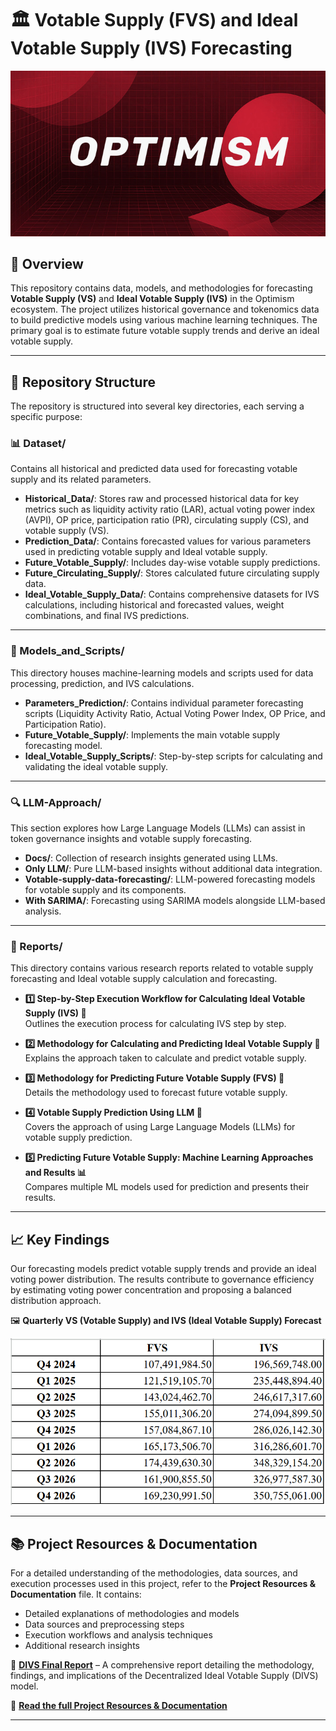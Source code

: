 # 🏛️ Votable Supply (FVS) and Ideal Votable Supply (IVS) Forecasting  

<p align="center">
  <img src="./Images/OP.png" alt="Optimism Logo" />
</p>

## 📌 Overview  

This repository contains data, models, and methodologies for forecasting **Votable Supply (VS)** and **Ideal Votable Supply (IVS)** in the Optimism ecosystem. The project utilizes historical governance and tokenomics data to build predictive models using various machine learning techniques. The primary goal is to estimate future votable supply trends and derive an ideal votable supply.  

---

## 📂 Repository Structure  

The repository is structured into several key directories, each serving a specific purpose:  

### 📊 Dataset/  
Contains all historical and predicted data used for forecasting votable supply and its related parameters.  

- **Historical_Data/**: Stores raw and processed historical data for key metrics such as liquidity activity ratio (LAR), actual voting power index (AVPI), OP price, participation ratio (PR), circulating supply (CS), and votable supply (VS).  
- **Prediction_Data/**: Contains forecasted values for various parameters used in predicting votable supply and Ideal votable supply.  
- **Future_Votable_Supply/**: Includes day-wise votable supply predictions.  
- **Future_Circulating_Supply/**: Stores calculated future circulating supply data.  
- **Ideal_Votable_Supply_Data/**: Contains comprehensive datasets for IVS calculations, including historical and forecasted values, weight combinations, and final IVS predictions.  

---

### 🧠 Models_and_Scripts/  
This directory houses machine-learning models and scripts used for data processing, prediction, and IVS calculations.  

- **Parameters_Prediction/**: Contains individual parameter forecasting scripts (Liquidity Activity Ratio, Actual Voting Power Index, OP Price, and Participation Ratio).  
- **Future_Votable_Supply/**: Implements the main votable supply forecasting model.  
- **Ideal_Votable_Supply_Scripts/**: Step-by-step scripts for calculating and validating the ideal votable supply.  

---

### 🔍 LLM-Approach/  
This section explores how Large Language Models (LLMs) can assist in token governance insights and votable supply forecasting.  

- **Docs/**: Collection of research insights generated using LLMs.  
- **Only LLM/**: Pure LLM-based insights without additional data integration.  
- **Votable-supply-data-forecasting/**: LLM-powered forecasting models for votable supply and its components.  
- **With SARIMA/**: Forecasting using SARIMA models alongside LLM-based analysis.  

---

### 📑 Reports/  
This directory contains various research reports related to votable supply forecasting and Ideal votable supply calculation and forecasting.  

- **1️⃣ Step-by-Step Execution Workflow for Calculating Ideal Votable Supply (IVS) 📄**  
  Outlines the execution process for calculating IVS step by step.  

- **2️⃣ Methodology for Calculating and Predicting Ideal Votable Supply 📄**  
  Explains the approach taken to calculate and predict votable supply.  

- **3️⃣ Methodology for Predicting Future Votable Supply (FVS) 📄**  
  Details the methodology used to forecast future votable supply.  

- **4️⃣ Votable Supply Prediction Using LLM 🤖**  
  Covers the approach of using Large Language Models (LLMs) for votable supply prediction.  

- **5️⃣ Predicting Future Votable Supply: Machine Learning Approaches and Results 📊**  
  Compares multiple ML models used for prediction and presents their results.

---

## 📈 Key Findings  
Our forecasting models predict votable supply trends and provide an ideal voting power distribution. The results contribute to governance efficiency by estimating voting power concentration and proposing a balanced distribution approach.  

🖼 **Quarterly VS (Votable Supply) and IVS (Ideal Votable Supply) Forecast**  

![Quarterly Votable Supply vs Ideal Votable Supply](Models_and_Scripts/Ideal_Votable_Supply_Scripts/FVS_IVS_Quarterly.png)

---

## 📚 Project Resources & Documentation  
For a detailed understanding of the methodologies, data sources, and execution processes used in this project, refer to the **Project Resources & Documentation** file. It contains:  

- Detailed explanations of methodologies and models  
- Data sources and preprocessing steps  
- Execution workflows and analysis techniques  
- Additional research insights  

📑 **<a href="https://docs.google.com/document/d/1eA9dBjHVfe7N5PuzEVzGf6wtfeqoaUM3cRqDc0Oupmw/edit?usp=sharing" target="_blank">DIVS Final Report</a>** – A comprehensive report detailing the methodology, findings, and implications of the Decentralized Ideal Votable Supply (DIVS) model.

📖 **[Read the full Project Resources & Documentation](./Runbook_Documentation.md)**  

---

